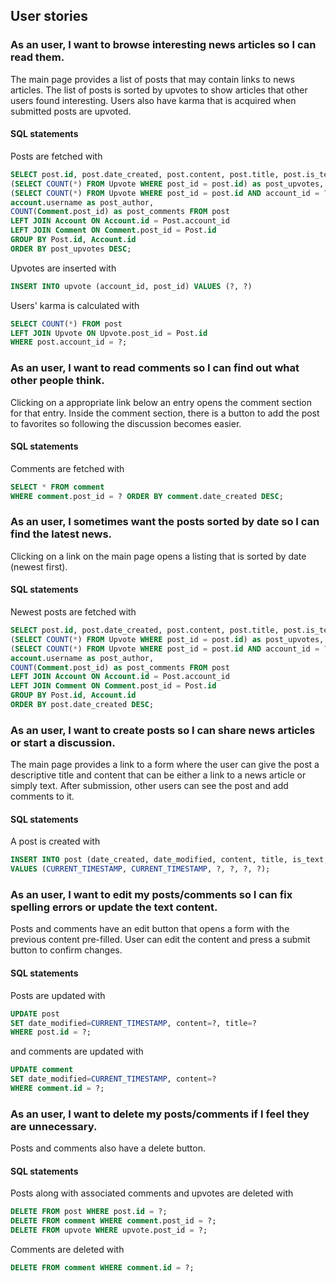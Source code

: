 ## User stories

### As an user, I want to browse interesting news articles so I can read them.

The main page provides a list of posts that may contain links to news articles. The list of posts is sorted by upvotes to show articles that other users found interesting. Users also have karma that is acquired when submitted posts are upvoted.

#### SQL statements

Posts are fetched with
```sql
SELECT post.id, post.date_created, post.content, post.title, post.is_text,
(SELECT COUNT(*) FROM Upvote WHERE post_id = post.id) as post_upvotes,
(SELECT COUNT(*) FROM Upvote WHERE post_id = post.id AND account_id = ?) as has_upvoted,
account.username as post_author,
COUNT(Comment.post_id) as post_comments FROM post
LEFT JOIN Account ON Account.id = Post.account_id
LEFT JOIN Comment ON Comment.post_id = Post.id
GROUP BY Post.id, Account.id
ORDER BY post_upvotes DESC;
```

Upvotes are inserted with
```sql
INSERT INTO upvote (account_id, post_id) VALUES (?, ?)
```

Users' karma is calculated with
```sql
SELECT COUNT(*) FROM post
LEFT JOIN Upvote ON Upvote.post_id = Post.id
WHERE post.account_id = ?;
```

### As an user, I want to read comments so I can find out what other people think.

Clicking on a appropriate link below an entry opens the comment section for that entry. Inside the comment section, there is a button to add the post to favorites so following the discussion becomes easier.

#### SQL statements

Comments are fetched with
```sql
SELECT * FROM comment 
WHERE comment.post_id = ? ORDER BY comment.date_created DESC;
```

### As an user, I sometimes want the posts sorted by date so I can find the latest news.

Clicking on a link on the main page opens a listing that is sorted by date (newest first).

#### SQL statements

Newest posts are fetched with
```sql
SELECT post.id, post.date_created, post.content, post.title, post.is_text,
(SELECT COUNT(*) FROM Upvote WHERE post_id = post.id) as post_upvotes,
(SELECT COUNT(*) FROM Upvote WHERE post_id = post.id AND account_id = ?) as has_upvoted, 
account.username as post_author,
COUNT(Comment.post_id) as post_comments FROM post 
LEFT JOIN Account ON Account.id = Post.account_id 
LEFT JOIN Comment ON Comment.post_id = Post.id 
GROUP BY Post.id, Account.id 
ORDER BY post.date_created DESC;
```

### As an user, I want to create posts so I can share news articles or start a discussion.

The main page provides a link to a form where the user can give the post a descriptive title and content that can be either a link to a news article or simply text. After submission, other users can see the post and add comments to it.

#### SQL statements

A post is created with
```sql
INSERT INTO post (date_created, date_modified, content, title, is_text, account_id) 
VALUES (CURRENT_TIMESTAMP, CURRENT_TIMESTAMP, ?, ?, ?, ?);
```

### As an user, I want to edit my posts/comments so I can fix spelling errors or update the text content.

Posts and comments have an edit button that opens a form with the previous content pre-filled. User can edit the content and press a submit button to confirm changes.

#### SQL statements

Posts are updated with
```sql
UPDATE post
SET date_modified=CURRENT_TIMESTAMP, content=?, title=?
WHERE post.id = ?;
```
and comments are updated with
```sql
UPDATE comment
SET date_modified=CURRENT_TIMESTAMP, content=?
WHERE comment.id = ?;
```

### As an user, I want to delete my posts/comments if I feel they are unnecessary.

Posts and comments also have a delete button.

#### SQL statements
Posts along with associated comments and upvotes are deleted with
```sql
DELETE FROM post WHERE post.id = ?;
DELETE FROM comment WHERE comment.post_id = ?;
DELETE FROM upvote WHERE upvote.post_id = ?;
```

Comments are deleted with
```sql
DELETE FROM comment WHERE comment.id = ?;
```